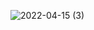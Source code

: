![2022-04-15 (3)](https://user-images.githubusercontent.com/101534120/163810595-32bdc0b2-876d-4d8b-8175-9f687260e09b.png)
